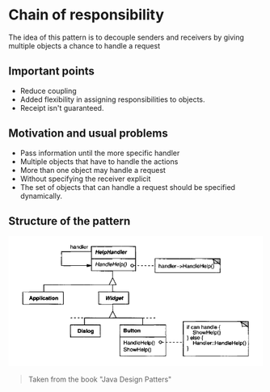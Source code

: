 # Chain of responsibility
The idea of this pattern is to decouple senders and receivers by giving multiple
objects a chance to handle a request

## Important points
* Reduce coupling
* Added flexibility in assigning responsibilities to objects.
* Receipt isn't guaranteed.

## Motivation and usual problems
* Pass information until the more specific handler
* Multiple objects that have to handle the actions
* More than one object may handle a request
* Without specifying the receiver explicit
* The set of objects that can handle a request should be specified dynamically.
## Structure of the pattern
![Abstract factory pattern](../../img/cor.png)
> Taken from the book "Java Design Patters"